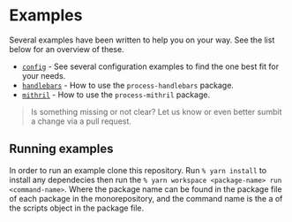 # Examples

Several examples have been written to help you on your way. See the list below for an overview of these.

- [`config`](/examples/config) - See several configuration examples to find the one best fit for your needs.
- [`handlebars`](/examples/handlers) - How to use the `process-handlebars` package.
- [`mithril`](/examples/mithril) - How to use the `process-mithril` package.

> Is something missing or not clear? Let us know or even better sumbit a change via a pull request.

## Running examples

In order to run an example clone this repository. Run `% yarn install` to install any dependecies then run the `% yarn workspace <package-name> run <command-name>`. Where the package name can be found in the package file of each package in the monorepository, and the command name is the a of the scripts object in the package file.

